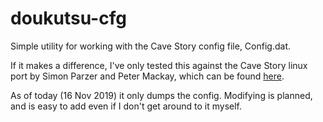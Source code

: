 doukutsu-cfg
============

Simple utility for working with the Cave Story config file, Config.dat.

If it makes a difference, I've only tested this against the Cave Story linux port by Simon Parzer and Peter Mackay,
which can be found [here](http://cavestory.org/download/cave-story.php).

As of today (16 Nov 2019) it only dumps the config. Modifying is planned, and is easy to add even if I don't get around to it myself.

